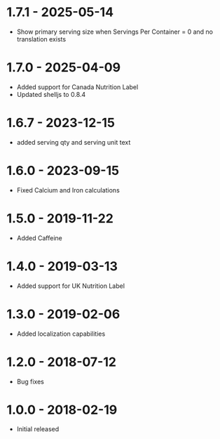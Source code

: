 # 1.7.1 - 2025-05-14
- Show primary serving size when Servings Per Container = 0 and no translation exists

# 1.7.0 - 2025-04-09
- Added support for Canada Nutrition Label
- Updated shelljs to 0.8.4

# 1.6.7 - 2023-12-15
- added serving qty and serving unit text

# 1.6.0 - 2023-09-15
- Fixed Calcium and Iron calculations

# 1.5.0 - 2019-11-22
- Added Caffeine

# 1.4.0 - 2019-03-13
- Added support for UK Nutrition Label

# 1.3.0 - 2019-02-06
- Added localization capabilities

# 1.2.0 - 2018-07-12
- Bug fixes

# 1.0.0 - 2018-02-19
- Initial released
